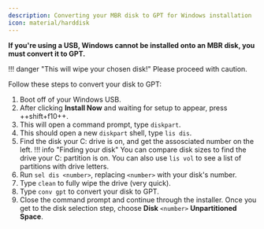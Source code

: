 ```yaml
---
description: Converting your MBR disk to GPT for Windows installation
icon: material/harddisk
---
```


**If you're using a USB, Windows cannot be installed onto an MBR disk, you must convert it to GPT.**

!!! danger "This will wipe your chosen disk!"
    Please proceed with caution.

<!-- More images needed -->

Follow these steps to convert your disk to GPT:

1. Boot off of your Windows USB.
2. After clicking **Install Now** and waiting for setup to appear, press ++shift+f10++.
3. This will open a command prompt, type `diskpart`.
4. This should open a new `diskpart` shell, type `lis dis`.
5. Find the disk your C: drive is on, and get the assosciated number on the left.
!!! info "Finding your disk"
    You can compare disk sizes to find the drive your C: partition is on. You can also use `lis vol` to see a list of partitions with drive letters.
6. Run `sel dis <number>`, replacing `<number>` with your disk's number.
7. Type `clean` to fully wipe the drive (very quick).
8. Type `conv gpt` to convert your disk to GPT.
9. Close the command prompt and continue through the installer. Once you get to the disk selection step, choose **Disk** `<number>` **Unpartitioned Space**.
